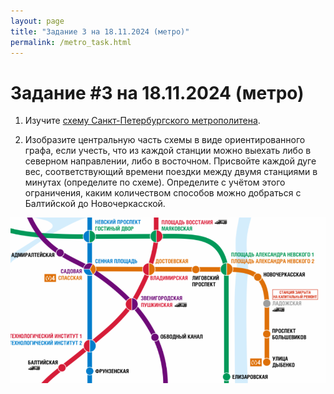 ```yaml
---
layout: page
title: "Задание 3 на 18.11.2024 (метро)"
permalink: /metro_task.html
---
```


# Задание #3 на 18.11.2024 (метро)

1. Изучите [схему Санкт-Петербургского метрополитена](https://metro.spb.ru/map/route.html).

2. Изобразите центральную часть схемы в виде ориентированного графа, если учесть, что из каждой станции можно выехать либо в северном направлении, либо в восточном. Присвойте каждой дуге вес, соответствующий времени поездки между двумя станциями в минутах (определите по схеме). Определите с учётом этого ограничения, каким количеством способов можно добраться с Балтийской до Новочеркасской.

![](images/metro.png)